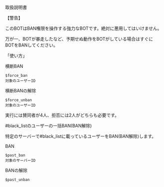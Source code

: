 取扱説明書

【警告】

このBOTはBAN権限を操作する強力なBOTです。絶対に悪用してはいけません。

万が一、BOTが暴走したなど、予期せぬ動作をBOTがしている場合はすぐにBOTをBANしてください。

「使い方」

横断BAN
```
$force_ban
対象のユーザーID
```
横断BANの解除
```
$force_unban
対象のユーザーID
```
実行には賛同者が4人、拒否には2人がどちらも必要です。

#black_listのユーザーの一括BAN(BAN解除)

特定のサーバーで#black_listに載っているユーザーをBAN(BAN解除)します。

BAN
```
$past_ban
対象のサーバーID
```
BANの解除
```
$past_unban
